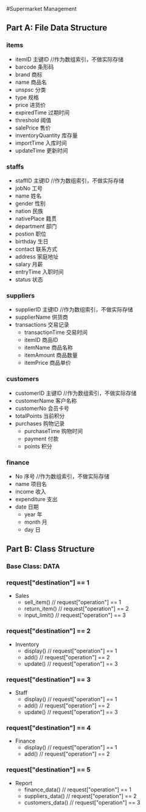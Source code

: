 #Supermarket Management

## Part A: File Data Structure

### items
- itemID 主键ID    //作为数组索引，不做实际存储
- barcode 条形码
- brand 商标
- name 商品名
- unspsc 分类
- type 规格
- price 进货价
- expiredTime 过期时间
- threshold 阈值
- salePrice 售价
- inventoryQuantity 库存量
- importTime 入库时间
- updateTime 更新时间

### staffs
- staffID 主键ID    //作为数组索引，不做实际存储
- jobNo 工号
- name 姓名
- gender 性别
- nation 民族
- nativePlace 籍贯
- department 部门
- postion 职位
- birthday 生日
- contact 联系方式
- address 家庭地址
- salary 月薪
- entryTime 入职时间
- status 状态

### suppliers
- supplierID 主键ID    //作为数组索引，不做实际存储
- supplierName 供货商
- transactions 交易记录
  - transactionTime 交易时间
  - itemID 商品ID
  - itemName 商品名称
  - itemAmount 商品数量
  - itemPrice 商品单价

### customers
- customerID 主键ID    //作为数组索引，不做实际存储
- customerName 客户名称
- customerNo 会员卡号
- totalPoints 当前积分
- purchases 购物记录
  - purchaseTime 购物时间
  - payment 付款
  - points 积分

### finance
- No 序号    //作为数组索引，不做实际存储
- name 项目名
- income 收入
- expenditure 支出
- date 日期
  - year 年
  - month 月
  - day 日

## Part B: Class Structure
### Base Class: DATA

### request["destination"] == 1
- Sales
    - sell_item()                                    // request["operation"] == 1
    - return_item()                               // request["operation"] == 2
    - input_limit()                               // request["operation"] == 3

### request["destination"] == 2
- Inventory
    - display()                            // request["operation"] == 1
    - add()                                 // request["operation"] == 2
    - update()                            // request["operation"] == 3

### request["destination"] == 3
- Staff
    - display()                           // request["operation"] == 1
    - add()                                // request["operation"] == 2
    - update()                           // request["operation"] == 3

### request["destination"] == 4
- Finance
    - display()                            // request["operation"] == 1
    - add()                                 // request["operation"] == 2

### request["destination"] == 5
- Report
    - finance_data()                            // request["operation"] == 1
    - suppliers_data()                             // request["operation"] == 2
    - customers_data()                             // request["operation"] == 3
